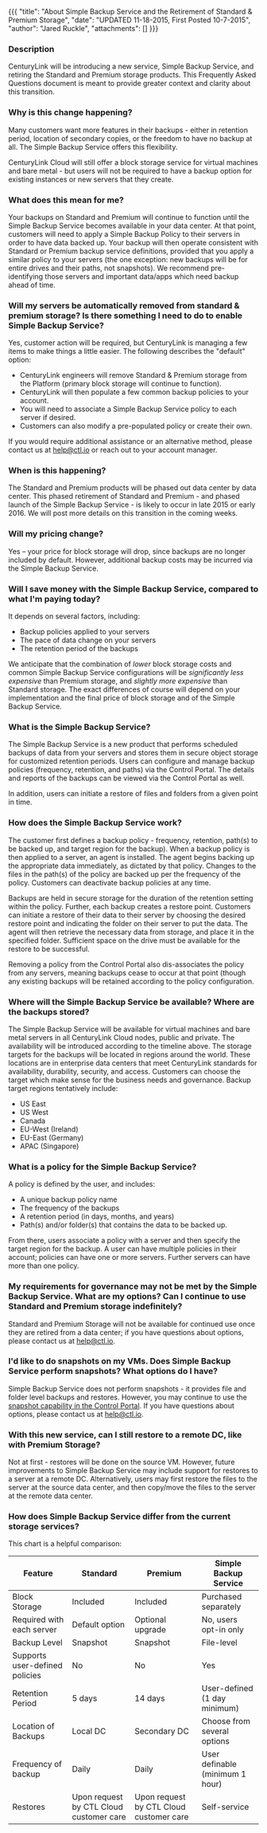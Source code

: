 {{{
  "title": "About Simple Backup Service and the Retirement of Standard & Premium Storage",
  "date": "UPDATED 11-18-2015, First Posted 10-7-2015",
  "author": "Jared Ruckle",
  "attachments": []
}}}

### Description

CenturyLink will be introducing a new service, Simple Backup Service, and retiring the Standard and Premium storage products. This Frequently Asked Questions document is meant to provide greater context and clarity about this transition.

### Why is this change happening?

Many customers want more features in their backups - either in retention period, location of secondary copies, or the freedom to have no backup at all. The Simple Backup Service offers this flexibility.

CenturyLink Cloud will still offer a block storage service for virtual machines and bare metal - but users will not be required to have a backup option for existing instances or new servers that they create.

### What does this mean for me?

Your backups on Standard and Premium will continue to function until the Simple Backup Service becomes available in your data center. At that point, customers will need to apply a Simple Backup Policy to their servers in order to have data backed up. Your backup will then operate consistent with Standard or Premium backup service definitions, provided that you apply a similar policy to your servers (the one exception: new backups will be for entire drives and their paths, not snapshots). We recommend pre-identifying those servers and important data/apps which need backup ahead of time.

### Will my servers be automatically removed from standard & premium storage? Is there something I need to do to enable Simple Backup Service?

Yes, customer action will be required, but CenturyLink is managing a few items to make things a little easier. The following describes the "default" option:

* CenturyLink engineers will remove Standard & Premium storage from the Platform (primary block storage will continue to function).
* CenturyLink will then populate a few common backup policies to your account.
* You will need to associate a Simple Backup Service policy to each server if desired.
* Customers can also modify a pre-populated policy or create their own.

If you would require additional assistance or an alternative method, please contact us at [help@ctl.io](mailto:help@ctl.io) or reach out to your account manager.

### When is this happening?

The Standard and Premium products will be phased out data center by data center. This phased retirement of Standard and Premium - and phased launch of the Simple Backup Service - is likely to occur in late 2015 or early 2016. We will post more details on this transition in the coming weeks.

### Will my pricing change?

Yes – your price for block storage will drop, since backups are no longer included by default. However, additional backup costs may be incurred via the Simple Backup Service.

### Will I save money with the Simple Backup Service, compared to what I'm paying today?

It depends on several factors, including:

* Backup policies applied to your servers
* The pace of data change on your servers
* The retention period of the backups

We anticipate that the combination of *lower* block storage costs and common Simple Backup Service configurations will be *significantly less expensive* than Premium storage, and *slightly more expensive* than Standard storage. The exact differences of course will depend on your implementation and the final price of block storage and of the Simple Backup Service.

### What is the Simple Backup Service?

The Simple Backup Service is a new product that performs scheduled backups of data from your servers and stores them in secure object storage for customized retention periods. Users can configure and manage backup policies (frequency, retention, and paths) via the Control Portal. The details and reports of the backups can be viewed via the Control Portal as well.

In addition, users can initiate a restore of files and folders from a given point in time.

### How does the Simple Backup Service work?

The customer first defines a backup policy - frequency, retention, path(s) to be backed up, and target region for the backup). When a backup policy is then applied to a server, an agent is installed. The agent begins backing up the appropriate data immediately, as dictated by that policy. Changes to the files in the path(s) of the policy are backed up per the frequency of the policy. Customers can deactivate backup policies at any time.

Backups are held in secure storage for the duration of the retention setting within the policy. Further, each backup creates a restore point. Customers can initiate a restore of their data to their server by choosing the desired restore point and indicating the folder on their server to put the data. The agent will then retrieve the necessary data from storage, and place it in the specified folder. Sufficient space on the drive must be available for the restore to be successful.

Removing a policy from the Control Portal also dis-associates the policy from any servers, meaning backups cease to occur at that point (though any existing backups will be retained according to the policy configuration.

### Where will the Simple Backup Service be available? Where are the backups stored?

The Simple Backup Service will be available for virtual machines and bare metal servers in all CenturyLink Cloud nodes, public and private. The availability will be introduced according to the timeline above. The storage targets for the backups will be located in regions around the world. These locations are in enterprise data centers that meet CenturyLink standards for availability, durability, security, and access. Customers can choose the target which make sense for the business needs and governance. Backup target regions tentatively include:

* US East
* US West
* Canada
* EU-West (Ireland)
* EU-East (Germany)
* APAC (Singapore)

### What is a policy for the Simple Backup Service?

A policy is defined by the user, and includes:

* A unique backup policy name
* The frequency of the backups
* A retention period (in days, months, and years)
* Path(s) and/or folder(s) that contains the data to be backed up.

From there, users associate a policy with a server and then specify the target region for the backup. A user can have multiple policies in their account; policies can have one or more servers. Further servers can have more than one policy.

### My requirements for governance may not be met by the Simple Backup Service. What are my options? Can I continue to use Standard and Premium storage indefinitely?

Standard and Premium Storage will not be available for continued use once they are retired from a data center; if you have questions about options, please contact us at [help@ctl.io](mailto:help@ctl.io).

### I'd like to do snapshots on my VMs. Does Simple Backup Service perform snapshots? What options do I have?

Simple Backup Service does not perform snapshots - it provides file and folder level backups and restores. However, you may continue to use the [snapshot capability in the Control Portal](../Servers/creating-and-managing-server-snapshots.md). If you have questions about options, please contact us at [help@ctl.io](mailto:help@ctl.io).

### With this new service, can I still restore to a remote DC, like with Premium Storage?

Not at first - restores will be done on the source VM. However, future improvements to Simple Backup Service may include support for restores to a server at a remote DC. Alternatively, users may first restore the files to the server at the source data center, and then copy/move the files to the server at the remote data center.

### How does Simple Backup Service differ from the current storage services?

This chart is a helpful comparison:

| Feature | Standard | Premium | Simple Backup Service |
| --- | --- | --- | ---|
| Block Storage | Included | Included | Purchased separately |
| Required with each server | Default option | Optional upgrade | No, users opt-in only |
| Backup Level | Snapshot | Snapshot | File-level |
| Supports user-defined policies | No | No | Yes |
| Retention Period | 5 days | 14 days | User-defined (1 day minimum) |
| Location of Backups | Local DC | Secondary DC | Choose from several options |
| Frequency of backup | Daily | Daily | User definable (minimum 1 hour) |
| Restores | Upon request by CTL Cloud customer care | Upon request by CTL Cloud customer care | Self-service |
